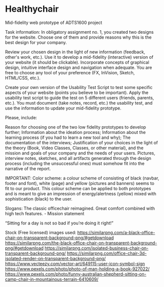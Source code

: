 # Healthychair
Mid-fidelity web prototype of ADTS1600 project

Task information:
In obligatory assignment no. 1, you created two designs for the website. Choose one of them and provide reasons why this is the best design for your company.

Review your chosen design in the light of new information (feedback, other's work, etc.). Use it to develop a mid-fidelity (interactive) version of your website (it should be clickable). Incorporate concepts of graphical design, intuitive interface design and navigation when adequate. You are free to choose any tool of your preference (FX, InVision, Sketch, HTML/CSS, etc.).

Create your own version of the Usability Test Script to test some specific aspects of your website (points you believe to be important). Apply the usability test script to guide the test on 5 different users (friends, parents, etc.). You must document (take notes, record, etc.) the usability test, and use the information to update your mid-fidelity prototype.

Please, include:

Reason for choosing one of the two low fidelity prototypes to develop further; 
Information about the ideation process; 
Information about the learning process (if you had to learn a new tool and why); 
The documentation of the interviews; 
Justification of your choices in the light of the theory (Book, Video Classes, Classes, or other material), and the mission and goals of your company and the needs of your users.
Pictures, interview notes, sketches, and all artifacts generated through the design process (including the unsuccessful ones) must somehow fit into the narrative of the report. 

IMPORTANT:
Color scheme: a colour scheme of consisting of black (navbar, footer and font), white (page) and yellow (pictures and banners) seems to fit to our product. This colour scheme can be applied to both prototypes and is meant to give an impression of energy/alertness (yellow) mixed with sophistication (black) to the user. 

Slogans:
The classic officechair reimagined. Great comfort combined with high tech features. - Mission statement

“Sitting for a day is not so bad if you’re doing it right!”
 
 
Stock (Free licensed) images used: 
https://similarpng.com/a-black-office-chair-on-transparent-background-png/#getdownload
https://similarpng.com/the-black-office-chair-on-transparent-background-png/#getdownload
https://similarpng.com/isolated-business-chair-on-transparent-background-png/
https://similarpng.com/office-chair-3d-isolated-render-on-transparent-background-png/
https://www.vecteezy.com/vector-art/649115-user-icon-symbol-sign
https://www.pexels.com/photo/photo-of-man-holding-a-book-927022/
https://www.pexels.com/photo/funny-australian-shepherd-sitting-on-camp-chair-in-mountainous-terrain-6410609/